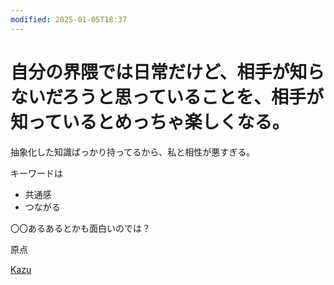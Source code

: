 ```yaml
---
modified: 2025-01-05T18:37
---
```

# 自分の界隈では日常だけど、相手が知らないだろうと思っていることを、相手が知っているとめっちゃ楽しくなる。

抽象化した知識ばっかり持ってるから、私と相性が悪すぎる。

キーワードは

- 共通感  
- つながる  

〇〇あるあるとかも面白いのでは？

原点

[Kazu](https://www.notion.soLanguagesがなぜ面白いのか)